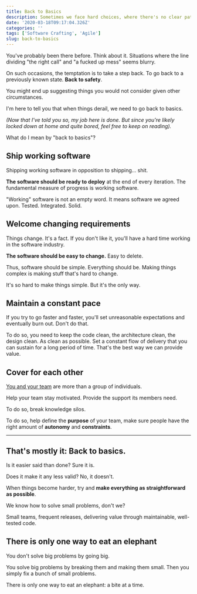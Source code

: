 ```yaml
---
title: Back to Basics
description: Sometimes we face hard choices, where there's no clear path or direction. Actually, we might not even have a clear goal.
date: '2020-03-18T09:17:04.326Z'
categories: ''
tags: ['Software Crafting', 'Agile']
slug: back-to-basics
---
```


You've probably been there before. Think about it. Situations where the line dividing "the right call" and "a fucked up mess" seems blurry.

On such occasions, the temptation is to take a step back. To go back to a previously known state. **Back to safety**.

You might end up suggesting things you would not consider given other circumstances.

I'm here to tell you that when things derail, we need to go back to basics.

*(Now that I've told you so, my job here is done. But since you're likely locked down at home and quite bored, feel free to keep on reading).*

What do I mean by "back to basics"?

## Ship working software

Shipping working software in opposition to shipping... shit.

**The software should be ready to deploy** at the end of every iteration. The fundamental measure of progress is working software.

"Working" software is not an empty word. It means software we agreed upon. Tested. Integrated. Solid.

## Welcome changing requirements

Things change. It's a fact. If you don't like it, you'll have a hard time working in the software industry.

**The software should be easy to change.** Easy to delete.

Thus, software should be simple. Everything should be. Making things complex is making stuff that's hard to change.

It's so hard to make things simple. But it's the only way.

## Maintain a constant pace

If you try to go faster and faster, you'll set unreasonable expectations and eventually burn out. Don't do that.

To do so, you need to keep the code clean, the architecture clean, the design clean. As clean as possible. Set a constant flow of delivery that you can sustain for a long period of time. That's the best way we can provide value.

## Cover for each other

[You and your team](https://afontcu.dev/power-to-the-teams/) are more than a group of individuals.

Help your team stay motivated. Provide the support its members need.

To do so, break knowledge silos.

To do so, help define the **purpose** of your team, make sure people have the right amount of **autonomy** and **constraints**.

---

## That's mostly it: Back to basics.

Is it easier said than done? Sure it is.

Does it make it any less valid? No, it doesn't.

When things become harder, try and **make everything as straightforward as possible**. 

We know how to solve small problems, don't we?

Small teams, frequent releases, delivering value through maintainable, well-tested code.

## There is only one way to eat an elephant

You don't solve big problems by going big.

You solve big problems by breaking them and making them small. Then you simply fix a bunch of small problems.

There is only one way to eat an elephant: a bite at a time.